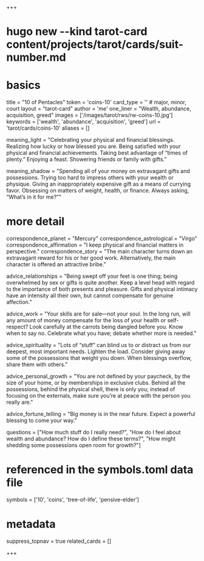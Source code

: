 +++
# hugo new --kind tarot-card content/projects/tarot/cards/suit-number.md
# basics
title     		 = "10 of Pentacles"
token					 = 'coins-10'
card_type			 = '' # major, minor, court
layout				 = "tarot-card"
author    		 = 'me'
one_liner 		 = "Wealth, abundance, acquisition, greed"
images				 = ['/images/tarot/rws/rw-coins-10.jpg']
keywords			 = ['wealth', 'abundance', 'acquisition', 'greed']
url						 = 'tarot/cards/coins-10'
aliases				 = []

meaning_light  = "Celebrating your physical and financial blessings. Realizing how lucky or how blessed you are. Being satisfied with your physical and financial achievements. Taking best advantage of “times of plenty.” Enjoying a feast. Showering friends or family with gifts."

meaning_shadow = "Spending all of your money on extravagant gifts and possessions. Trying too hard to impress others with your wealth or physique. Giving an inappropriately expensive gift as a means of currying favor. Obsessing on matters of weight, health, or finance. Always asking, “What’s in it for me?”"

# more detail
correspondence_planet 			= "Mercury"
correspondence_astrological = "Virgo"
correspondence_affirmation  = "I keep physical and financial matters in perspective."
correspondence_story 				= "The main character turns down an extravagant reward for his or her good work. Alternatively, the main character is offered an attractive bribe."

advice_relationships 	 = "Being swept off your feet is one thing; being overwhelmed by sex or gifts is quite another. Keep a level head with regard to the importance of both presents and pleasure. Gifts and physical intimacy have an intensity all their own, but cannot compensate for genuine affection."

advice_work 					 = "Your skills are for sale—not your soul. In the long run, will any amount of money compensate for the loss of your health or self-respect? Look carefully at the carrots being dangled before you. Know when to say no. Celebrate what you have; debate whether more is needed."

advice_spirituality 	 = "Lots of “stuff” can blind us to or distract us from our deepest, most important needs. Lighten the load. Consider giving away some of the possessions that weight you down. When blessings overflow, share them with others."

advice_personal_growth = "You are not defined by your paycheck, by the size of your home, or by memberships in exclusive clubs. Behind all the possessions, behind the physical shell, there is only you; instead of focusing on the externals, make sure you’re at peace with the person you really are."

advice_fortune_telling = "Big money is in the near future. Expect a powerful blessing to come your way."

questions	= ["How much stuff do I really need?", "How do I feel about wealth and abundance? How do I define these terms?", "How might shedding some possessions open room for growth?"]

# referenced in the symbols.toml data file
symbols	  = ['10', 'coins', 'tree-of-life', 'pensive-elder']

# metadata
suppress_topnav = true
related_cards 	= []

+++